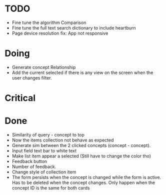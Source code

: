# TODO

* Fine tune the algorithm Comparison
* Fine tune the full text search dictionary to include heartburn
* Page device resolution fix: App not responsive

# Doing
* Generate concept Relationship
* Add the current selected if there is any view on the screen when the
    user changes filter.

# Critical

# Done
* Similarity of query - concept to top
* Now the items collection not behave as expected
* Generate sim between the 2 clicked concepts (concept - concept).
* Input field text bar to white text
* Make list item appear a selected (Still have to change the color tho) 
* Feedback button
* Number of feedback.
* Change style of collection item
* The form persists when the concept is changed while the form is active.
    Has to be deleted when the concept changes.
    Only happen when the concept ID is the same for both cards